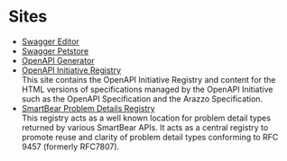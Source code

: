 # Sites

- [Swagger Editor](https://editor.swagger.io/)
- [Swagger Petstore](https://petstore.swagger.io/)
- [OpenAPI Generator](https://openapi-generator.tech/)
- [OpenAPI Initiative Registry](https://spec.openapis.org/)
  <br/>This site contains the OpenAPI Initiative Registry and content for the HTML versions of specifications managed by
  the OpenAPI Initiative such as the OpenAPI Specification and the Arazzo Specification.
- [SmartBear Problem Details Registry](https://problems-registry.smartbear.com/)
  <br/>This registry acts as a well known location for problem detail types returned by various SmartBear APIs. It acts
  as a central registry to promote reuse and clarity of problem detail types conforming to RFC 9457 (formerly RFC7807).